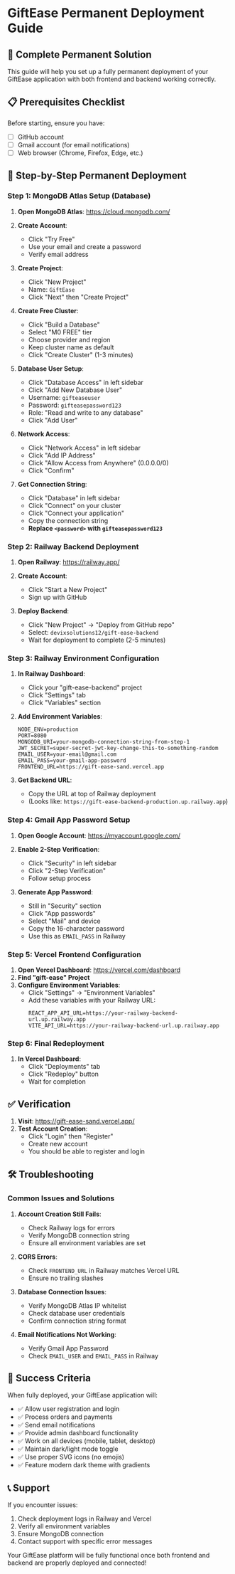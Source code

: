 # GiftEase Permanent Deployment Guide

## 🚀 Complete Permanent Solution

This guide will help you set up a fully permanent deployment of your GiftEase application with both frontend and backend working correctly.

## 📋 Prerequisites Checklist

Before starting, ensure you have:
- [ ] GitHub account
- [ ] Gmail account (for email notifications)
- [ ] Web browser (Chrome, Firefox, Edge, etc.)

## 🔧 Step-by-Step Permanent Deployment

### Step 1: MongoDB Atlas Setup (Database)

1. **Open MongoDB Atlas**: https://cloud.mongodb.com/
2. **Create Account**:
   - Click "Try Free"
   - Use your email and create a password
   - Verify email address

3. **Create Project**:
   - Click "New Project"
   - Name: `GiftEase`
   - Click "Next" then "Create Project"

4. **Create Free Cluster**:
   - Click "Build a Database"
   - Select "M0 FREE" tier
   - Choose provider and region
   - Keep cluster name as default
   - Click "Create Cluster" (1-3 minutes)

5. **Database User Setup**:
   - Click "Database Access" in left sidebar
   - Click "Add New Database User"
   - Username: `gifteaseuser`
   - Password: `gifteasepassword123`
   - Role: "Read and write to any database"
   - Click "Add User"

6. **Network Access**:
   - Click "Network Access" in left sidebar
   - Click "Add IP Address"
   - Click "Allow Access from Anywhere" (0.0.0.0/0)
   - Click "Confirm"

7. **Get Connection String**:
   - Click "Database" in left sidebar
   - Click "Connect" on your cluster
   - Click "Connect your application"
   - Copy the connection string
   - **Replace `<password>` with `gifteasepassword123`**

### Step 2: Railway Backend Deployment

1. **Open Railway**: https://railway.app/
2. **Create Account**:
   - Click "Start a New Project"
   - Sign up with GitHub

3. **Deploy Backend**:
   - Click "New Project" → "Deploy from GitHub repo"
   - Select: `devixsolutions12/gift-ease-backend`
   - Wait for deployment to complete (2-5 minutes)

### Step 3: Railway Environment Configuration

1. **In Railway Dashboard**:
   - Click your "gift-ease-backend" project
   - Click "Settings" tab
   - Click "Variables" section

2. **Add Environment Variables**:
   ```
   NODE_ENV=production
   PORT=8080
   MONGODB_URI=your-mongodb-connection-string-from-step-1
   JWT_SECRET=super-secret-jwt-key-change-this-to-something-random
   EMAIL_USER=your-email@gmail.com
   EMAIL_PASS=your-gmail-app-password
   FRONTEND_URL=https://gift-ease-sand.vercel.app
   ```

3. **Get Backend URL**:
   - Copy the URL at top of Railway deployment
   - (Looks like: `https://gift-ease-backend-production.up.railway.app`)

### Step 4: Gmail App Password Setup

1. **Open Google Account**: https://myaccount.google.com/
2. **Enable 2-Step Verification**:
   - Click "Security" in left sidebar
   - Click "2-Step Verification"
   - Follow setup process

3. **Generate App Password**:
   - Still in "Security" section
   - Click "App passwords"
   - Select "Mail" and device
   - Copy the 16-character password
   - Use this as `EMAIL_PASS` in Railway

### Step 5: Vercel Frontend Configuration

1. **Open Vercel Dashboard**: https://vercel.com/dashboard
2. **Find "gift-ease" Project**
3. **Configure Environment Variables**:
   - Click "Settings" → "Environment Variables"
   - Add these variables with your Railway URL:
     ```
     REACT_APP_API_URL=https://your-railway-backend-url.up.railway.app
     VITE_API_URL=https://your-railway-backend-url.up.railway.app
     ```

### Step 6: Final Redeployment

1. **In Vercel Dashboard**:
   - Click "Deployments" tab
   - Click "Redeploy" button
   - Wait for completion

## ✅ Verification

1. **Visit**: https://gift-ease-sand.vercel.app/
2. **Test Account Creation**:
   - Click "Login" then "Register"
   - Create new account
   - You should be able to register and login

## 🛠️ Troubleshooting

### Common Issues and Solutions

1. **Account Creation Still Fails**:
   - Check Railway logs for errors
   - Verify MongoDB connection string
   - Ensure all environment variables are set

2. **CORS Errors**:
   - Check `FRONTEND_URL` in Railway matches Vercel URL
   - Ensure no trailing slashes

3. **Database Connection Issues**:
   - Verify MongoDB Atlas IP whitelist
   - Check database user credentials
   - Confirm connection string format

4. **Email Notifications Not Working**:
   - Verify Gmail App Password
   - Check `EMAIL_USER` and `EMAIL_PASS` in Railway

## 🎉 Success Criteria

When fully deployed, your GiftEase application will:
- ✅ Allow user registration and login
- ✅ Process orders and payments
- ✅ Send email notifications
- ✅ Provide admin dashboard functionality
- ✅ Work on all devices (mobile, tablet, desktop)
- ✅ Maintain dark/light mode toggle
- ✅ Use proper SVG icons (no emojis)
- ✅ Feature modern dark theme with gradients

## 📞 Support

If you encounter issues:
1. Check deployment logs in Railway and Vercel
2. Verify all environment variables
3. Ensure MongoDB connection
4. Contact support with specific error messages

Your GiftEase platform will be fully functional once both frontend and backend are properly deployed and connected!